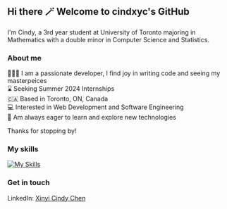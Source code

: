 ## Hi there 🪄 Welcome to cindxyc's GitHub

I'm Cindy, a 3rd year student at University of Toronto majoring in Mathematics with a double minor in Computer Science and Statistics.

### About me

👩🏻‍💻 I am a passionate developer, I find joy in writing code and seeing my masterpeices <br/>
⌛️ Seeking Summer 2024 Internships  
🇨🇦 Based in Toronto, ON, Canada  
💻 Interested in Web Development and Software Engineering  
💬 Am always eager to learn and explore new technologies  

Thanks for stopping by!

### My skills

[![My Skills](https://skillicons.dev/icons?i=python,java,c,cpp,js,html,css)](https://skillicons.dev)

### Get in touch
LinkedIn: [Xinyi Cindy Chen](https://www.linkedin.com/in/cindxyc/)

<!--
**cindxyc/cindxyc** is a ✨ _special_ ✨ repository because its `README.md` (this file) appears on your GitHub profile.

Here are some ideas to get you started:

- 🔭 I’m currently working on ...
- 🌱 I’m currently learning ...
- 👯 I’m looking to collaborate on ...
- 🤔 I’m looking for help with ...
- 💬 Ask me about ...
- 📫 How to reach me: ...
- 😄 Pronouns: ...
- ⚡ Fun fact: ...
-->

